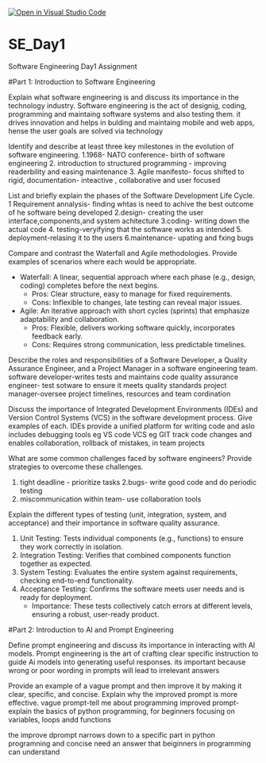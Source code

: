[![Open in Visual Studio Code](https://classroom.github.com/assets/open-in-vscode-2e0aaae1b6195c2367325f4f02e2d04e9abb55f0b24a779b69b11b9e10269abc.svg)](https://classroom.github.com/online_ide?assignment_repo_id=18359122&assignment_repo_type=AssignmentRepo)
# SE_Day1
Software Engineering Day1 Assignment

#Part 1: Introduction to Software Engineering

Explain what software engineering is and discuss its importance in the technology industry.
Software engineering is the act of designig, coding, programming and maintaing software systems and also testing them.
it drives innovation and helps in bulding and maintaing mobile and web apps, hense the user goals are solved via technology

Identify and describe at least three key milestones in the evolution of software engineering.
1.1968- NATO conference- birth of software engineering
2. introduction to structured programming - improving readerbility and easing maintenance
3. Agile manifesto- focus shifted to rigid, documentation- inteactive , collaborative and user focused


List and briefly explain the phases of the Software Development Life Cycle.\
1 Requirement annalysis- finding whtas is need to achive the best outcome of he software being  developed
2.design- creating the user interface,components,and system achitecture
3.coding- writing down the actual code
4. testing-veryifying that the software works as intended
5. deployment-relasing it to the users
6.maintenance- upating and fxing bugs


Compare and contrast the Waterfall and Agile methodologies. Provide examples of scenarios where each would be appropriate.
- Waterfall: A linear, sequential approach where each phase (e.g., design, coding) completes before the next begins.
  - Pros: Clear structure, easy to manage for fixed requirements.
  - Cons: Inflexible to changes, late testing can reveal major issues.
- Agile: An iterative approach with short cycles (sprints) that emphasize adaptability and collaboration.
  - Pros: Flexible, delivers working software quickly, incorporates feedback early.
  - Cons: Requires strong communication, less predictable timelines.


Describe the roles and responsibilities of a Software Developer, a Quality Assurance Engineer, and a Project Manager in a software engineering team.
software developer-writes tests and maintains code
quality assurance engineer- test sotware to ensure it meets quality standards
project manager-oversee project timelines, resources and team cordination

Discuss the importance of Integrated Development Environments (IDEs) and Version Control Systems (VCS) in the software development process. Give examples of each.
IDEs provide a unified platform for writing code and  aslo includes debugging tools eg VS code
VCS eg GIT track code changes and enables collaboration, rollback of mistakes, in team projects


What are some common challenges faced by software engineers? Provide strategies to overcome these challenges.
1. tight deadline - prioritize tasks
2.bugs- write good code and do periodic testing
3. miscommunication  within team- use collaboration tools

Explain the different types of testing (unit, integration, system, and acceptance) and their importance in software quality assurance.
1. Unit Testing: Tests individual components (e.g., functions) to ensure they work correctly in isolation.
2. Integration Testing: Verifies that combined components function together as expected.
3. System Testing: Evaluates the entire system against requirements, checking end-to-end functionality.
4. Acceptance Testing: Confirms the software meets user needs and is ready for deployment.
   - Importance: These tests collectively catch errors at different levels, ensuring a robust, user-ready product.


#Part 2: Introduction to AI and Prompt Engineering


Define prompt engineering and discuss its importance in interacting with AI models.
Prompt engineering is the art of crafting clear specific instruction to guide Ai models into generating useful responses. its important because wrong or poor wording in prompts will lead to irrelevant answers


Provide an example of a vague prompt and then improve it by making it clear, specific, and concise. Explain why the improved prompt is more effective.
vague prompt-tell me about programming
improved prompt- explain the basics of python programming, for beginners focusing on variables, loops andd functions

the improve dprompt narrows down to a specific part in python programning and concise need an answer that beiginners in programming can understand
